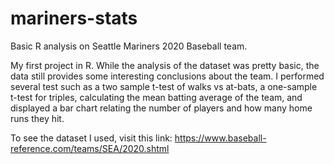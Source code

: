 # mariners-stats
Basic R analysis on Seattle Mariners 2020 Baseball team. 

My first project in R. While the analysis of the dataset was pretty basic, the data still provides some interesting conclusions about the team. I performed several test such as a two sample t-test of walks vs at-bats, a one-sample t-test for triples, calculating the mean batting average of the team, and displayed a bar chart relating the number of players and how many home runs they hit. 

To see the dataset I used, visit this link: https://www.baseball-reference.com/teams/SEA/2020.shtml
